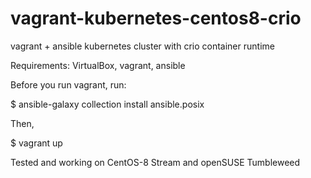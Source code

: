 # vagrant-kubernetes-centos8-crio
vagrant + ansible kubernetes cluster with crio container runtime

Requirements: VirtualBox, vagrant, ansible

Before you run vagrant, run:

$ ansible-galaxy collection install ansible.posix

Then,

$ vagrant up

Tested and working on CentOS-8 Stream and openSUSE Tumbleweed

